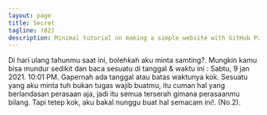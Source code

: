 ```yaml
---
layout: page
title: Secret
tagline: (02)
description: Minimal tutorial on making a simple website with GitHub Pages
---
```


Di hari ulang tahunmu saat ini, bolehkah aku minta samting?. Mungkin kamu bisa mundur sedikit dan baca sesuatu di tanggal & waktu ini : Sabtu, 9 jan 2021. 10:01 PM. Gapernah ada tanggal atau batas waktunya kok. Sesuatu yang aku minta tuh bukan tugas wajib buatmu, itu cuman hal yang berlandasan perasaan aja, jadi itu semua terserah gimana perasaanmu bilang. Tapi tetep kok, aku bakal nunggu buat hal semacam ini!. (No.2).